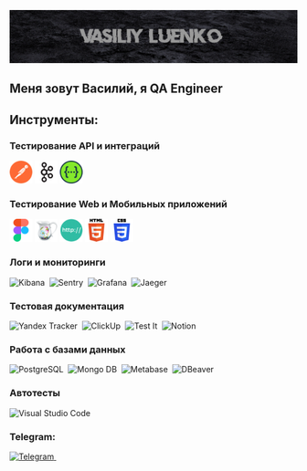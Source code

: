 [![Header](https://github.com/LuenkoVasiliy/LuenkoVasiliy/blob/main/assets/Header.png)](https://luenkovasiliy.github.io/)

## Меня зовут Василий, я QA Engineer

## Инструменты: 
### Тестирование API и интеграций
<div>
  <img src="https://github.com/LuenkoVasiliy/LuenkoVasiliy/blob/main/assets/Postman.png" title="Postman" alt="Postman" width="40" height="40"/>
  <img src="https://github.com/LuenkoVasiliy/LuenkoVasiliy/blob/main/assets/192107004-2d2fff80-d207-4916-8a3e-130fee5ee495.png" title="Kafka" alt="Kafka" width="40" height="40"/>
  <img src="https://github.com/LuenkoVasiliy/LuenkoVasiliy/blob/main/assets/Swagger.png" title="Swagger" alt="Swagger" width="40" height="40"/>
 
</div>

### Тестирование Web и Мобильных приложений
<div>
  <img src="https://github.com/LuenkoVasiliy/LuenkoVasiliy/blob/main/assets/Figma.png" title="Figma" alt="Figma" width="40" height="40"/>
  <img src="https://github.com/LuenkoVasiliy/LuenkoVasiliy/blob/main/assets/charles.jpg" title="charles-proxy" alt="charles-proxy" width="40" height="40"/>
  <img src="https://github.com/LuenkoVasiliy/LuenkoVasiliy/blob/main/assets/HTTP.png" title="HTTP" alt="HTTP" width="40" height="40"/>
  <img src="https://github.com/LuenkoVasiliy/LuenkoVasiliy/blob/main/assets/HTML.png" title="HTML" alt="HTML" width="40" height="40"/>
  <img src="https://github.com/LuenkoVasiliy/LuenkoVasiliy/blob/main/assets/CSS.png" title="CSS" alt="CSS" width="40" height="40"/>
</div>

### Логи и мониторинги
<div>
  <img src="" title="Kibana" alt="Kibana" width="40" height="40"/>&nbsp
  <img src="" title="Sentry" alt="Sentry" width="40" height="40"/>&nbsp
  <img src="" title="Grafana" alt="Grafana" width="40" height="40"/>&nbsp
  <img src="" title="Jaeger" alt="Jaeger" width="40" height="40"/>&nbsp
</div>

### Тестовая документация 
  <div>
    <img src="" title="Yandex Tracker" alt="Yandex Tracker" width="40" height="40"/>&nbsp
    <img src="" title="ClickUp" alt="ClickUp" width="40" height="40"/>&nbsp
    <img src="" title="Test It" alt="Test It" width="40" height="40"/>&nbsp
    <img src="" title="Notion" alt="Notion" width="40" height="40"/>&nbsp
  </div>

### Работа с базами данных
<div>
  <img src="" title="PostgreSQL" alt="PostgreSQL" width="40" height="40"/>&nbsp
  <img src="" title="Mongo DB" alt="Mongo DB" width="40" height="40"/>&nbsp
  <img src="" title="Metabase" alt="Metabase" width="40" height="40"/>&nbsp
  <img src="" title="DBeaver" alt="DBeaver" width="40" height="40"/>&nbsp
</div>

### Автотесты
<div>
  <img src="" title="Visual Studio Code" alt="Visual Studio Code" width="40" height="40"/>&nbsp
</div>

### Telegram:
<a href="https://t.me/Luenko_V/">
  <img src="" alt="Telegram" width="40" height="40"/>&nbsp
</a>